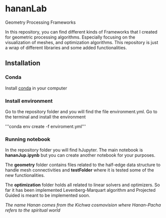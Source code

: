 # hananLab
Geometry Processing Frameworks

In this repository, you can find different kinds of Frameworks that I created for geometric processing algorithms. Especially focusing on the visualization of meshes, and optimization algorithms. 
This repository is just a wrap of different libraries and some added functionalities.  

## Installation

### Conda 
Install [conda](https://docs.conda.io/projects/conda/en/stable/user-guide/install/download.html) in your computer 

### Install environment

Go to the repository folder and you will find the file environment.yml. Go to the terminal and install the environment

'''conda env create -f enviroment.yml'''

### Running notebook

In the repository folder you will find hJupyter. The main notebook is **hananJup.ipynb** but you can create another notebook for your purposes. 

The **geometry** folder contains files related to the half-edge data structure to handle mesh connectivities and **testFolder** where it is tested some of the new functionalities. 

The **optimization** folder holds all related to linear solvers and optimizers. So far it has been implemented Levenberg-Marquart algorithm and Projected Guided is meant to be implemented soon. 




*The name Hanan comes from the Kichwa cosmovision where Hanan-Pacha refers to the spiritual world*
